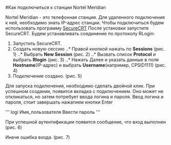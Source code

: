 #Как подключиться к станции Nortel Meridian

Nortel Meridian - это телефонная станция.
Для удаленного подключения к ней, необходимо знать IP-адрес станции. 
Чтобы подключиться будем использовать программу [SecureCRT](https://www.vandyke.com/download/securecrt/download.html)
После установки запустите SecureCRT. Будем устанавливать соединение по протоколу RLogin:
1. Запустить SecureCRT.
2. Создать новую сессию
..* Правой кнопкой нажать по __Sessions__ (рис. 1)
..* Выбрать __New Session__ (рис. 2)
..* Вызвать список __Protocol__ и выбрать __Rlogin__ (рис. 3)
..* Нажать Далее и указать данные в поля __Hostname__(IP-адрес) и выбрать __Username__(например, CPSID1111) (рис. 4)
3. Подключение создано. (рис. 5)

Для запуска подключения, необходимо сделать двойной клик.
При успешном создании, появится вкладка с подключением. Оно может не откликаться, но затем потребует ввода логина и пароля.
Ввод логина и пароля, стоит завершать нажатием кнопки Enter

'''
logi Имя_пользователя
Ввести пароль
'''

При успешной аутентификации появится сообщение, что вход выполнен (рис. 6) 

Иначе ошибка входа. (рис. 7)
